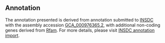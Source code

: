 

Annotation
----------

The annotation presented is derived from annotation submitted to
[INSDC](http://www.insdc.org) with the assembly accession
[GCA\_000976365.2](http://www.ebi.ac.uk/ena/data/view/GCA_000976365.2),
with additional non-coding genes derived from
[Rfam](http://rfam.xfam.org/). For more details, please visit [INSDC
annotation
import](http://ensemblgenomes.org/info/data/insdc_annotation).
